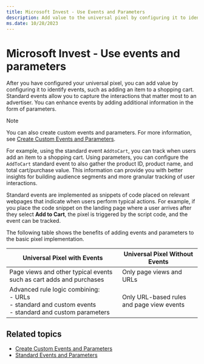 ```yaml
---
title: Microsoft Invest - Use Events and Parameters
description: Add value to the universal pixel by configuring it to identify events, such as adding an item to a shopping cart. Enhance events by adding parameters.
ms.date: 10/28/2023
---
```


# Microsoft Invest - Use events and parameters

After you have configured your universal pixel, you can add value by configuring it to identify events, such as adding an item to a shopping cart. Standard events allow you to capture the interactions that matter most to an advertiser. You can enhance events by adding additional information in the form of parameters.

> [!NOTE]
> You can also create custom events and parameters. For more information, see [Create Custom Events and Parameters](./create-custom-events-and-parameters.md).

For example, using the standard event `AddtoCart`, you can track when users add an item to a shopping cart. Using parameters, you can configure the `AddToCart` standard event to also gather the product ID, product name, and total cart/purchase value. This information can provide you with better insights for building audience segments and more granular tracking of user interactions.

Standard events are implemented as snippets of code placed on relevant webpages that indicate when users perform typical actions. For example, if you place the code snippet on the landing page where a user arrives after they select **Add to Cart**, the pixel is triggered by the script code, and the event can be tracked.

The following table shows the benefits of adding events and parameters to the basic pixel implementation.

| Universal Pixel with Events | Universal Pixel Without Events |
|---|---|
| Page views and other typical events such as cart adds and purchases | Only page views and URLs |
| Advanced rule logic combining: <br> - URLs <br> - standard and custom events <br> - standard and custom parameters | Only URL-based rules and page view events |

## Related topics

- [Create Custom Events and Parameters](./create-custom-events-and-parameters.md)
- [Standard Events and Parameters](./standard-events-and-parameters.md)
